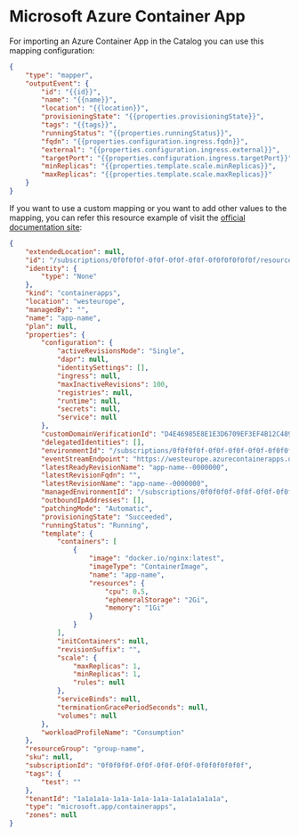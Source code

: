 # Microsoft Azure Container App

For importing an Azure Container App in the Catalog you can use this mapping configuration:

```json
{
	"type": "mapper",
	"outputEvent": {
		"id": "{{id}}",
		"name": "{{name}}",
		"location": "{{location}}",
		"provisioningState": "{{properties.provisioningState}}",
		"tags": "{{tags}}",
		"runningStatus": "{{properties.runningStatus}}",
		"fqdn": "{{properties.configuration.ingress.fqdn}}",
		"external": "{{properties.configuration.ingress.external}}",
		"targetPort": "{{properties.configuration.ingress.targetPort}}",
		"minReplicas": "{{properties.template.scale.minReplicas}}",
		"maxReplicas": "{{properties.template.scale.maxReplicas}}"
	}
}
```

If you want to use a custom mapping or you want to add other values to the mapping, you can refer
this resource example of visit the [official documentation site]:

```json
{
	"extendedLocation": null,
	"id": "/subscriptions/0f0f0f0f-0f0f-0f0f-0f0f-0f0f0f0f0f0f/resourceGroups/group-name/providers/Microsoft.App/containerApps/app-name",
	"identity": {
		"type": "None"
	},
	"kind": "containerapps",
	"location": "westeurope",
	"managedBy": "",
	"name": "app-name",
	"plan": null,
	"properties": {
		"configuration": {
			"activeRevisionsMode": "Single",
			"dapr": null,
			"identitySettings": [],
			"ingress": null,
			"maxInactiveRevisions": 100,
			"registries": null,
			"runtime": null,
			"secrets": null,
			"service": null
		},
		"customDomainVerificationId": "D4E46985E8E1E3D6709EF3EF4B12C489DB0B0AECB10EE08582E55856E55D2B6C",
		"delegatedIdentities": [],
		"environmentId": "/subscriptions/0f0f0f0f-0f0f-0f0f-0f0f-0f0f0f0f0f0f/resourceGroups/group-name/providers/Microsoft.App/managedEnvironments/managedEnvironment-group-name-0000",
		"eventStreamEndpoint": "https://westeurope.azurecontainerapps.dev/subscriptions/0f0f0f0f-0f0f-0f0f-0f0f-0f0f0f0f0f0f/resourceGroups/group-name/containerApps/app-name/eventstream",
		"latestReadyRevisionName": "app-name--0000000",
		"latestRevisionFqdn": "",
		"latestRevisionName": "app-name--0000000",
		"managedEnvironmentId": "/subscriptions/0f0f0f0f-0f0f-0f0f-0f0f-0f0f0f0f0f0f/resourceGroups/group-name/providers/Microsoft.App/managedEnvironments/managedEnvironment-group-name-0000",
		"outboundIpAddresses": [],
		"patchingMode": "Automatic",
		"provisioningState": "Succeeded",
		"runningStatus": "Running",
		"template": {
			"containers": [
				{
					"image": "docker.io/nginx:latest",
					"imageType": "ContainerImage",
					"name": "app-name",
					"resources": {
						"cpu": 0.5,
						"ephemeralStorage": "2Gi",
						"memory": "1Gi"
					}
				}
			],
			"initContainers": null,
			"revisionSuffix": "",
			"scale": {
				"maxReplicas": 1,
				"minReplicas": 1,
				"rules": null
			},
			"serviceBinds": null,
			"terminationGracePeriodSeconds": null,
			"volumes": null
		},
		"workloadProfileName": "Consumption"
	},
	"resourceGroup": "group-name",
	"sku": null,
	"subscriptionId": "0f0f0f0f-0f0f-0f0f-0f0f-0f0f0f0f0f0f",
	"tags": {
		"test": ""
	},
	"tenantId": "1a1a1a1a-1a1a-1a1a-1a1a-1a1a1a1a1a1a",
	"type": "microsoft.app/containerapps",
	"zones": null
}
```

[official documentation site]: https://learn.microsoft.com/en-us/rest/api/resource-manager/containerapps/container-apps/get?view=rest-resource-manager-containerapps-2025-07-01&tabs=HTTP#containerapp
